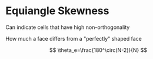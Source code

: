 # Equiangle Skewness

Can indicate cells that have high non-orthogonality

How much a face differs from a "perfectly" shaped face

$$
\theta_e=\frac{180^\circ(N-2)}{N}
$$

